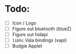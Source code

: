 # Todo:
* [ ] Icon / Logo
* [ ] Figure out bluetooth (blueZ)
* [ ] Figure out hidapi
* [ ] `libhc` Vala bindings (vapi)
* [ ] Budgie Applet
